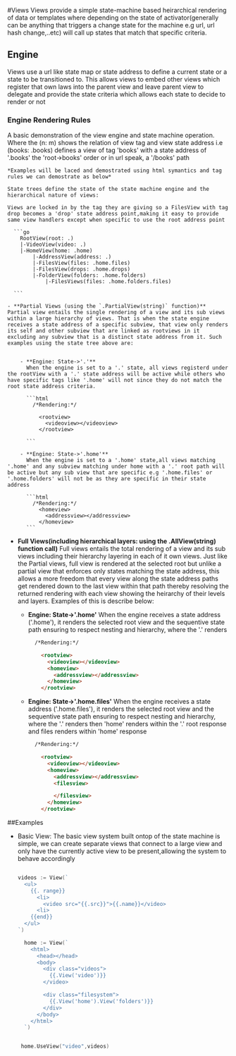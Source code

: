 #Views
 Views provide a simple state-machine based heirarchical rendering of data or templates where depending on the state of activator(generally can be anything that triggers a change state for the machine e.g url, url hash change,..etc) will call up states that match that specific criteria.

## Engine
 Views use a url like state map or state address to define a current state or a state to be transitioned to. This allows views to embed other views which register that own laws into the parent view and leave parent view to delegate and provide the state criteria which allows each state to decide to render or not

### Engine Rendering Rules
A basic demonstration of the view engine and state machine operation. Where the (n: m) shows the relation of view tag and view state address i.e (books: .books) defines a view of tag 'books' with a state address of '.books' the 'root->books' order or in url speak, a '/books' path

    *Examples will be laced and demostrated using html symantics and tag rules we can demostrate as below*

    State trees define the state of the state machine engine and the hierarchical nature of views:

    Views are locked in by the tag they are giving so a FilesView with tag drop becomes a 'drop' state address point,making it easy to provide same view handlers except when specific to use the root address point

      ```go
        RootView(root: .)
        |-VideoView(video: .)
        |-HomeView(home: .home)
            |-AddressView(address: .)
            |-FilesView(files: .home.files)
            |-FilesView(drops: .home.drops)
            |-FolderView(folders: .home.folders)
                |-FilesViews(files: .home.folders.files)

      ```

    - **Partial Views (using the `.PartialView(string)` function)**
    Partial view entails the single rendering of a view and its sub views within a large hierarchy of views. That is when the state engine receives a state address of a specific subview, that view only renders its self and other subview that are linked as rootviews in it excluding any subview that is a distinct state address from it. Such examples using the state tree above are:


        - **Engine: State->'.'**
          When the engine is set to a '.' state, all views registerd under the rootView with a '.' state address will be active while others who have specific tags like '.home' will not since they do not match the root state address criteria.

          ```html
            /*Rendering:*/

              <rootview>
                <videoview></videoview>
              </rootview>

          ```

        - **Engine: State->'.home'**
          When the engine is set to a '.home' state,all views matching '.home' and any subview matching under home with a '.' root path will be active but any sub view that are specific e.g '.home.files' or '.home.folders' will not be as they are specific in their state address

          ```html
            /*Rendering:*/
              <homeview>
                <addressview></addressview>
              </homeview>
          ```

   - **Full Views(including hierarchical layers: using the .AllView(string) function call)**
    Full views entails the total rendering of a view and its sub views including their hierarchy layering in each of it own views. Just like the Partial views, full view is rendered at the selected root but unlike a partial view that enforces only states matching the state address, this allows a more freedom that every view along the state address paths get rendered down to the last view within that path thereby resolving the returned rendering with each view showing the heirarchy of their levels and layers. Examples of this is describe below:

        - **Engine: State->'.home'**
          When the engine receives a state address ('.home'), it renders the selected root view and the sequentive state path ensuring to respect nesting and hierarchy, where the '.' renders

          ```html
            /*Rendering:*/

              <rootview>
                <videoview></videoview>
                <homeview>
                  <addressview></addressview>
                </homeview>
              </rootview>

          ```

        - **Engine: State->'.home.files'**
          When the engine receives a state address ('.home.files'), it renders the selected root view and the sequentive state path ensuring to respect nesting and hierarchy, where the '.' renders then 'home' renders within the '.' root response and files renders within 'home' response

          ```html
            /*Rendering:*/

              <rootview>
                <videoview></videoview>
                <homeview>
                  <addressview></addressview>
                  <filesview>

                  </filesview>
                </homeview>
              </rootview>

          ```

##Examples

  - Basic View:
    The basic view system built ontop of the state machine is simple, we can create separate views that connect to a large view and only have the currently active view to be present,allowing the system to behave accordingly

    ```go

    videos := View(`
      <ul>
        {{. range}}
          <li>
            <video src="{{.src}}">{{.name}}</video>
          <li>
        {{end}}
      </ul>
    `)

      home := View(`
        <html>
          <head></head>
          <body>
            <div class="videos">
              {{.View('video')}}
            </video>

            <div class="filesystem">
              {{.View('home').View('folders')}}
            </div>
          </body>
        </html>
      `)


     home.UseView("video",videos)
    ```
